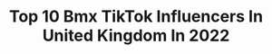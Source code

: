 ---
title: Top 10 Bmx TikTok Influencers In United Kingdom In 2022
description: >-
  Find top bmx TikTok influencers in United Kingdom in 2022. Most popular hashtags: #bmx #bikelife #fyp #bike.
platform: TikTok
hits: 16
text_top: Identify the top-rated TikTok influencers on inBeat.
text_bottom: Our search engine aggregates 16 TikTok influencers like this in United Kingdom for you to pitch.
profiles:
  - username: "n0grpesleft"
    fullname: >-
      N0grpes
    bio: >-
      ⛩Skatepark R us⛩ Insta: real.riggs.bmx 👇Discord👇
    location: "United Kingdom"
    followers: 34700
    engagement: 1909
    commentsToLikes: 0.036642
    id: ckcv9qiy6qx4u0j239xpr39mf
    verified: false
    hashtags: "#uk, #bmx, #rider, #bike"
  - username: "clonkeybmx"
    fullname: >-
      💥George Stafford💥
    bio: >-
      Pro Bmx rider from Coventry 🇬🇧 RideCoventry.com Lineinsight
    location: "United Kingdom"
    followers: 44300
    engagement: 1618
    commentsToLikes: 0.007384
    id: ck9vdtt5nwbak0j78lt5161ix
    verified: false
    hashtags: "#bmx, #sendit, #fyp, #viral"
  - username: "c2.m4tty"
    fullname: >-
      C2_M4TTY
    bio: >-
      I'm 24/C2 Collective/Bikelife/Single snapchat xm4ttyk1llzz18 follow me on Insta
    location: "United Kingdom"
    followers: 23200
    engagement: 1795
    commentsToLikes: 0.011131
    id: ck9gl3ps9mfjw0j78l1u1sbpa
    verified: false
    hashtags: "#c2, #collective, #swervechallage, #brosforlife"
  - username: "mafiamedia"
    fullname: >-
      Mafiabikes
    bio: >-
      Official Mafiabikes Media Channel #bikelifemafia
    location: "United Kingdom"
    followers: 38100
    engagement: 1138
    commentsToLikes: 0.017233
    id: ckc3eledp08yy0j23w29zldzq
    verified: false
    hashtags: "#chenga, #bmx, #crash, #wheelies"
  - username: "radfahren.mtb"
    fullname: >-
      Radfahren
    bio: >-
      Make sure to follow me on Instagram🔥👏🏻 @radfahren.Mtb
    location: "United Kingdom"
    followers: 111200
    engagement: 1346
    commentsToLikes: 0.008008
    id: ck8nfyyqeu2h20j78ad5iq643
    verified: false
    hashtags: "#edit, #jump, #bikelife, #flip"
  - username: "ryanfarrellbmx"
    fullname: >-
      Ryanfarrellbmx 
    bio: >-
      Get my insta to 12k ryanfarrellbmx
    location: "United Kingdom"
    followers: 7457
    engagement: 1060
    commentsToLikes: 0.008986
    id: ckbkkgp9sdema0j23r9c7liev
    verified: false
    hashtags: "#bike, #bmxlife, #trend, #clip"
  - username: "fouronefourskateparks"
    fullname: >-
      414skateparks
    bio: >-
      The cream of UK skatepark builders.
    location: "United Kingdom"
    followers: 5729
    engagement: 1171
    commentsToLikes: 0.005621
    id: ck960m3foj0i90j7883zm9a23
    verified: false
    hashtags: "#skatepark, #skateboard, #ramp, #wood"
  - username: "bred"
    fullname: >-
      bred
    bio: >-
      beyond real, every day. 🌈✊🏿✊🏾✊🏽✊🏼✊🏻🌈
    location: "United Kingdom"
    followers: 1200000
    engagement: 1561
    commentsToLikes: 0.036095
    id: ck7zozuq7mqx00j788savnnix
    verified: true
    hashtags: "#oddlysatisfying, #viral, #wtf, #onmyway"
  - username: "adrenalinealley"
    fullname: >-
      Adrenaline Alley
    bio: >-
      Largest indoor skatepark in Europe United Kingdom
    location: "United Kingdom"
    followers: 32700
    engagement: 1496
    commentsToLikes: 0.017005
    id: ck9rke67bsilv0j78i6sin7x1
    verified: false
    hashtags: "#bmx, #inlineskate, #skateboarding, #lifehacks"
  - username: "the_reecipe"
    fullname: >-
      Reece Buchanan
    bio: >-
      23k? 🥺 👉🏽👈🏽 IG: @the_reecipe 🏴󠁧󠁢󠁳󠁣󠁴󠁿 💌 thereecipe@gmail.com
    location: "United Kingdom"
    followers: 22600
    engagement: 843
    commentsToLikes: 0.081767
    id: ckcjhhvwdc9oi0j23ifnjat80
    verified: false
    hashtags: "#gamer, #cars, #xbox, #bonfirelook"
---